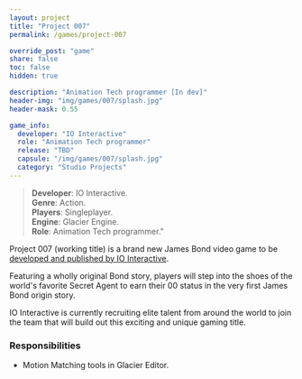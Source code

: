 ```yaml
---
layout: project
title: "Project 007"
permalink: /games/project-007

override_post: "game"
share: false
toc: false
hidden: true

description: "Animation Tech programmer [In dev]"
header-img: "img/games/007/splash.jpg"
header-mask: 0.55

game_info:
  developer: "IO Interactive"
  role: "Animation Tech programmer"
  release: "TBD"
  capsule: "/img/games/007/splash.jpg"
  category: "Studio Projects"
---
```


>**Developer**: IO Interactive.<br>
>**Genre**: Action.<br>
>**Players**: Singleplayer.<br>
>**Engine**: Glacier Engine.<br>
>**Role**: Animation Tech programmer."<br>

Project 007 (working title) is a brand new James Bond video game to be [developed and published by IO Interactive](https://ioi.dk/project-007).

Featuring a wholly original Bond story, players will step into the shoes of the world's favorite Secret Agent to earn their 00 status in the very first James Bond origin story.

IO Interactive is currently recruiting elite talent from around the world to join the team that will build out this exciting and unique gaming title.


### Responsibilities
 
 - Motion Matching tools in Glacier Editor.